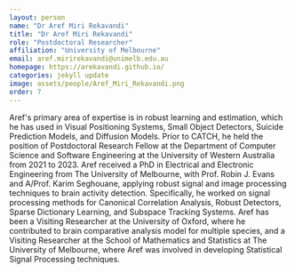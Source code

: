 ```yaml
---
layout: person
name: "Dr Aref Miri Rekavandi"
title: "Dr Aref Miri Rekavandi"
role: "Postdoctoral Researcher"
affiliation: "University of Melbourne"
email: aref.mirirekavandi@unimelb.edu.au
homepage: https://arekavandi.github.io/
categories: jekyll update
image: assets/people/Aref_Miri_Rekavandi.png
order: 7
---
```

Aref's primary area of expertise is in robust learning and estimation, which he has used in Visual Positioning Systems, Small Object Detectors, Suicide Prediction Models, and Diffusion Models. Prior to CATCH, he held the position of Postdoctoral Research Fellow at the Department of Computer Science and Software Engineering at the University of Western Australia from 2021 to 2023. Aref received a PhD in Electrical and Electronic Engineering from The University of Melbourne, with Prof. Robin J. Evans and A/Prof. Karim Seghouane, applying robust signal and image processing techniques to brain activity detection. Specifically, he worked on signal processing methods for Canonical Correlation Analysis, Robust Detectors, Sparse Dictionary Learning, and Subspace Tracking Systems. Aref has been a Visiting Researcher at the University of Oxford, where he contributed to brain comparative analysis model for multiple species, and a Visiting Researcher at the School of Mathematics and Statistics at The University of Melbourne, where Aref was involved in developing Statistical Signal Processing techniques.


